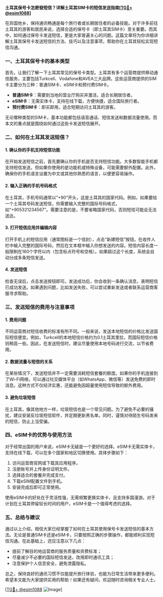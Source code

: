 **土耳其保号卡怎麽發短信？详解土耳其SIM卡的短信发送指南[[TG💪+ @esim1088](https://t.me/s/esim1088)]**

在异国他乡，保持通讯畅通是每个旅行者或长期居住者的必备技能。对于许多前往土耳其的游客和居民来说，选择合适的保号卡（即土耳其SIM卡）至关重要。而其中，如何通过保号卡发送短信，更是大家普遍关心的问题。这篇文章将为你详细讲解土耳其保号卡发送短信的方法、技巧以及注意事项，帮助你在土耳其轻松实现短信沟通。

### 一、土耳其保号卡的基本类型

首先，让我们了解一下土耳其常见的保号卡类型。土耳其有多个运营商提供移动通信服务，主要包括Turkcell、Vodafone和AVEA三大品牌。这些运营商提供的SIM卡主要分为三种：普通SIM卡、eSIM卡和预付费SIM卡。

- **普通SIM卡**：需要到当地的营业厅购买并激活，适合长期居住者。
- **eSIM卡**：无需实体卡，支持在线下载，方便快捷，适合国际旅行者。
- **预付费SIM卡**：即买即用，适合短期访问土耳其的游客。

无论哪种类型的SIM卡，基本功能都包括语音通话、短信发送和数据流量使用。而本文的重点就是围绕如何通过这些卡发送短信展开。

### 二、如何在土耳其发送短信？

#### 1. 确认你的手机支持短信功能

在开始发送短信之前，首先要确认你的手机是否支持短信功能。大多数智能手机都支持短信发送，但如果你使用的是功能机或特殊设备，可能需要额外配置。此外，确保你的手机语言设置为中文或其他你熟悉的语言，以便更容易操作。

#### 2. 输入正确的手机号码格式

在土耳其，手机号码通常以“+90”开头，这是土耳其的国家代码。例如，如果要给一个土耳其号码发送短信，你需要输入完整的国际号码格式，如“+905321234567”。需要注意的是，不要省略国家代码，否则短信可能会无法送达。

#### 3. 打开短信应用并编辑内容

打开手机上的短信应用（通常图标是一个信封），点击“新建短信”按钮。在收件人栏中输入完整的国际号码，然后在文本框中输入你想发送的内容。短信内容长度一般限制在160个字符以内（包含标点符号和空格）。如果超过这个长度，系统会自动分成多条短信发送。

#### 4. 发送短信

检查无误后，点击发送按钮即可。发送成功后，你会收到一条确认消息，表明短信已成功发送。如果遇到问题，比如发送失败，可以尝试重新发送或者联系运营商客服寻求帮助。

### 三、发送短信的费用与注意事项

#### 1. 费用问题

不同运营商对短信收费的标准有所不同。一般来说，发送本地短信的价格比发送国际短信便宜。例如，Turkcell的本地短信价格约为0.1土耳其里拉，而国际短信价格则稍高一些。因此，在发送短信时，建议尽量使用本地号码进行交流，以节省费用。

#### 2. 数据流量与短信的关系

在某些情况下，发送短信并不一定需要消耗短信套餐的额度。如果你的手机连接到了Wi-Fi网络，可以通过社交媒体平台（如WhatsApp、微信等）发送免费的即时消息。这种方式不仅经济实惠，还能避免因超量使用短信导致的额外费用。

#### 3. 避免垃圾短信

在土耳其，像其他地方一样，垃圾短信也是一个常见问题。为了避免不必要的骚扰，建议安装反垃圾短信软件，并定期更新黑名单。同时，谨慎对待陌生号码发来的短信，防止上当受骗。

### 四、eSIM卡的优势与使用方法

对于经常出国的用户来说，eSIM卡无疑是一个更好的选择。eSIM卡无需实体卡，支持在线下载，可以在多个国家和地区切换使用。具体步骤如下：

1. 访问运营商官网或下载其应用程序。
2. 注册账号并上传身份证明文件。
3. 选择适合的套餐并完成支付。
4. 下载eSIM配置文件到手机。
5. 安装完成后即可正常使用。

使用eSIM卡的好处在于灵活性强，无需频繁更换实体卡，且支持多国漫游。对于计划在土耳其停留较长时间的用户，eSIM卡是一个值得考虑的选择。

### 五、总结与建议

通过以上介绍，相信大家已经掌握了如何在土耳其使用保号卡发送短信的基本方法。无论是普通SIM卡还是eSIM卡，只要按照正确的步骤操作，都能顺利实现短信沟通。在此基础上，还应注意以下几点：

- 提前了解目的地运营商的服务质量和资费标准；
- 尽量减少不必要的国际短信发送，改用即时通讯工具；
- 注意保护个人信息安全，避免泄露隐私。

总之，保持良好的通讯习惯不仅能提升旅行体验，也能为日常生活带来更多便利。希望本文能为大家提供实用的帮助！如果还有疑问，欢迎随时咨询相关专业人士。

[[TG💪+ @esim1088](https://t.me/s/esim1088) ![Image](https://i.postimg.cc/4NQfJmqS/Snipaste-2025-05-13-00-14-12.png)]